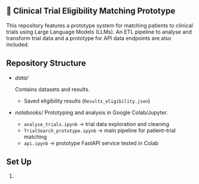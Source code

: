 ## 🧪 Clinical Trial Eligibility Matching Prototype
This repository features a prototype system for matching patients to clinical trials using Large Language Models (LLMs). An ETL pipeline to analyse and transform trial data and a prototype for API data endpoints are also included.

## Repository Structure
- _data/_

  Contains datasets and results.
  - Saved eligibility results (`Results_eligibility.json`)
- _notebooks/_
  Prototyping and analysis in Google Colab/Jupyter.
  - `analyse_trials.ipynb` → trial data exploration and cleaning
  - `TrialSearch_prototype.ipynb` → main pipeline for patient–trial matching
  - `api.ipynb` → prototype FastAPI service tested in Colab

## Set Up
1. 
